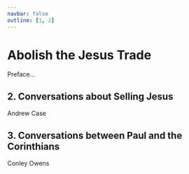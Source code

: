```yaml
---
navbar: false
outline: [1, 2]
---
```


<script lang='ts' setup>

import InstantMessages from './_comp/InstantMessages.vue'
import {data as articles_data} from './book_articles.data'
import {data as profiles_data} from './book_profiles.data'
import convo_general from './learn/conversations_processed.json'
import convo_corinthians from './learn/corinthians_processed.json'


// Util to demote all headings in HTML
function demote_headings(html){
    return html.replace(/<(\/?)h([1-6])\b/g, (_, slash, level) => {
        let newLevel = Math.min(parseInt(level) + 1, 6)
        return `<${slash}h${newLevel}`
    })
}


// Convert to object with ids
const articles = Object.fromEntries(articles_data.map(a => [a.url.split('/').pop(), a]))


// Explicitly exclude
delete articles['response-dr-b']


// Hard-code order of articles by section
const sections = {
    "Freely Give": ['freely-give', 'freely-give-today', 'scope'],
    "History": ['simony'],
    "Theology": ['defining-ministry', 'commerce-condemned', 'biblical-funding', 'colabor', 'sincerity', 'buying', 'judas'],
    "Specific Passages": ['selling-truth', 'temple-cleansing', '1cor9', '1cor9-authority', 'commercializing-gods-word'],
    "Application": ['should-preachers-be-paid', 'paying-pastors', 'covering-costs', 'biblical-counseling', 'counseling-fees', 'ads', 'blood-money', 'pragmatism'],
    "Licensing & Copyright": ['copyright-jesus-command-to-freely-give', 'copyright-and-the-bible', 'letting-go', 'abuse', 'copyright-hijacking', 'sharealike'],
    "Specific Ministries": ['bible-publishers', 'worship-tax', 'acbc', 'kjv'],
}


// Add any not yet hardcoded to "Additional" section
// NOTE Should move out of this section before actually publishing, it's just to ensure nothing missed
const all_hardcoded = Object.values(sections).flat()
const additional = []
for (const id in articles){
    if (!articles[id].frontmatter.category){
        continue  // No category is for April fools etc
    }
    if (!all_hardcoded.includes(id)){
        additional.push(id)
    }
}
if (additional.length){
    sections["Additional"] = additional
}


// Concat all by section
let articles_html = ''
let ch = 1 + 3
for (const section in sections){

    articles_html += `<h1 id="${section}">${section}</h1>`

    for (const article_id of sections[section]){
        const article = articles[article_id]

        // Add titles/etc before concating
        articles_html += '<div class="titles">'
        const title = article.frontmatter.title_h1 || article.frontmatter.title
        const subtitle = article.frontmatter.title_h2
        articles_html += `<h2 id="${article_id}">${ch}. ${title}</h2>`
        if (subtitle){
            articles_html += `<div class="subtitle">${subtitle}</div>`
        }
        articles_html += `<div class="author">${article.frontmatter.author}</div>`
        articles_html += '</div>'
        articles_html += demote_headings(article.html)
        ch++
    }
}


// Prepare profiles HTML
const profiles_title = `
    <div class="titles">
        <h2 id="profiles">1. Christians Who Sell Jesus</h2>
        <div class="author">Andrew Case</div>
    </div>
`
const profiles_html = demote_headings(profiles_data[0].html)
    .replace(/<h2.*?<\/h2>/, profiles_title)



</script>


<style lang='sass'>

._book
    font-family: 'Noto Serif Hebrew', 'Noto Serif Greek', 'Crimson Pro', serif
    font-size: 20px
    line-height: 32px

    td, th
        font-size: 0.8em

    a
        color: inherit
        text-decoration: none

    blockquote > p
        font-size: 0.9em

    h1
        break-before: page

    .titles
        break-before: page
        text-align: center !important

        .author
            font-style: italic

    .player
        display: none

    .profiles_html
        img
            display: none

</style>


# Abolish the Jesus Trade
Preface...

<div class='profiles_html' v-html='profiles_html' />

<div class="titles">
    <h2 id="convo-general">2. Conversations about Selling Jesus</h2>
    <div class="author">Andrew Case</div>
</div>
<div v-html='convo_general.intro'></div>
<InstantMessages file_id='conversations' :topics='convo_general.topics' book></InstantMessages>

<div class="titles">
    <h2 id="convo-corinthians">3. Conversations between Paul and the Corinthians</h2>
    <div class="author">Conley Owens</div>
</div>
<div v-html='convo_corinthians.intro'></div>
<InstantMessages file_id='corinthians' :topics='convo_corinthians.topics' book></InstantMessages>


<div class='articles_html' v-html='articles_html' />

